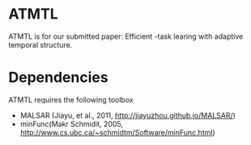 # ATMTL
ATMTL is for our submitted paper: Efficient -task learing with adaptive temporal structure.

# Dependencies
ATMTL requires the following toolbox  
 - MALSAR (Jiayu, et al., 2011, http://jiayuzhou.github.io/MALSAR/)   
 - minFunc(Makr Schmidit, 2005, http://www.cs.ubc.ca/~schmidtm/Software/minFunc.html)   

